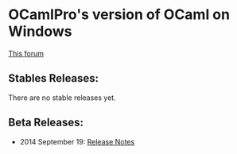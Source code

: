 OCamlPro's version of OCaml on Windows
======================================

[This forum](https://github.com/OCamlPro/ocpwin-distrib/)

## Stables Releases:

There are no stable releases yet.

## Beta Releases:

* 2014 September 19: [Release Notes](https://github.com/OCamlPro/ocpwin-distrib/ReleaseNotes/ocpwin-20140919-release-notes.md)
